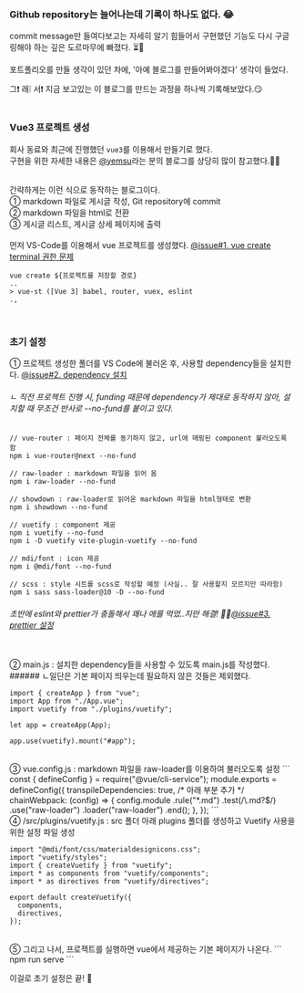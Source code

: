 ### Github repository는 늘어나는데 기록이 하나도 없다. 😂

commit message만 들여다보고는 자세히 알기 힘들어서 구현했던 기능도 다시 구글링해야 하는 깊은 도르마무에 빠졌다. ⏳👾

포트폴리오를 만들 생각이 있던 차에, '아예 블로그를 만들어봐야겠다' 생각이 들었다.

그❗ 래❕ 서❗ 지금 보고있는 이 블로그를 만드는 과정을 하나씩 기록해보았다.😏
<br/><br/>

### Vue3 프로젝트 생성

회사 동료와 최근에 진행했던 `vue3`를 이용해서 만들기로 했다.<br/>
구현을 위한 자세한 내용은 [@yemsu](https://yemsu.github.io/make-github-io-blog-with-vue3-1/)라는 분의 블로그를 상당히 많이 참고했다.🙇‍♂️

<br/>간략하게는 이런 식으로 동작하는 블로그이다.
<br/>① markdown 파일로 게시글 작성, Git repository에 commit
<br/>② markdown 파일을 html로 전환
<br/>③ 게시글 리스트, 게시글 상세 페이지에 출력
<br/><br/>
먼저 VS-Code를 이용해서 vue 프로젝트를 생성했다.
[@issue#1. vue create terminal 권한 문제](#/logging/2)

```
vue create ${프로젝트를 저장할 경로}
..
> vue-st ([Vue 3] babel, router, vuex, eslint
.,
```

<br/>

### 초기 설정

① 프로젝트 생성한 폴더를 VS Code에 불러온 후, 사용할 dependency들을 설치한다.
[@issue#2. dependency 설치](#/logging/3)

###### ㄴ 직전 프로젝트 진행 시, funding 때문에 dependency가 제대로 동작하지 않아, 설치할 때 무조건 반사로 --no-fund를 붙이고 있다.

```
// vue-router : 페이지 전체를 동기하지 않고, url에 매핑된 component 불러오도록 함
npm i vue-router@next --no-fund

// raw-loader : markdown 파일을 읽어 옴
npm i raw-loader --no-fund

// showdown : raw-loader로 읽어온 markdown 파일을 html형태로 변환
npm i showdown --no-fund

// vuetify : component 제공
npm i vuetify --no-fund
npm i -D vuetify vite-plugin-vuetify --no-fund

// mdi/font : icon 제공
npm i @mdi/font --no-fund

// scss : style 시트를 scss로 작성할 예정 (사실.. 잘 사용할지 모르지만 따라함)
npm i sass sass-loader@10 -D --no-fund
```

###### 초반에 eslint와 prettier가 충돌해서 꽤나 애를 먹었..지만 해결! 💁‍♂️[@issue#3. prettier 설정](#/logging/4)

<br/>
② main.js : 설치한 dependency들을 사용할 수 있도록 main.js를 작성했다. 
###### ㄴ일단은 기본 페이지 띄우는데 필요하지 않은 것들은 제외했다.

```
import { createApp } from "vue";
import App from "./App.vue";
import vuetify from "./plugins/vuetify";

let app = createApp(App);

app.use(vuetify).mount("#app");
```

<br/>
③ vue.config.js : markdown 파일을 raw-loader를 이용하여 불러오도록 설정
```
const { defineConfig } = require("@vue/cli-service");
module.exports = defineConfig({
  transpileDependencies: true,
  /* 아래 부분 추가 */
  chainWebpack: (config) => {
    config.module
      .rule("*.md")
      .test(/\.md?$/)
      .use("raw-loader")
      .loader("raw-loader")
      .end();
  },
});
```
<br/>
④ /src/plugins/vuetify.js : src 폴더 아래 plugins 폴더를 생성하고 Vuetify 사용을 위한 설정 파일 생성

```
import "@mdi/font/css/materialdesignicons.css";
import "vuetify/styles";
import { createVuetify } from "vuetify";
import * as components from "vuetify/components";
import * as directives from "vuetify/directives";

export default createVuetify({
  components,
  directives,
});

```

<br/>
⑤ 그리고 나서, 프로젝트를 실행하면 vue에서 제공하는 기본 페이지가 나온다.
```
npm run serve
```
<br/>

이걸로 초기 설정은 끝! 🙌
